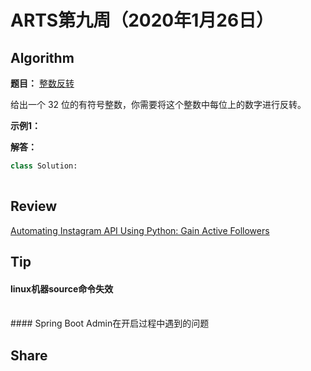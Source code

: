 # ARTS第九周（2020年1月26日）
## Algorithm<br/>
<b>题目：</b> [整数反转](https://leetcode-cn.com/explore/interview/card/top-interview-questions-easy/5/strings/33/)

给出一个 32 位的有符号整数，你需要将这个整数中每位上的数字进行反转。

<b>示例1：</b> <br>

<b>解答：</b>
```Python
class Solution:
   

```
## Review<br/>
[Automating Instagram API Using Python: Gain Active Followers](https://hackernoon.com/automating-instagram-api-with-python-gain-followers-u115322z)<br>


## Tip<br/>
#### linux机器source命令失效
<br>
#### Spring Boot Admin在开启过程中遇到的问题

## Share<br/>
### <br>

